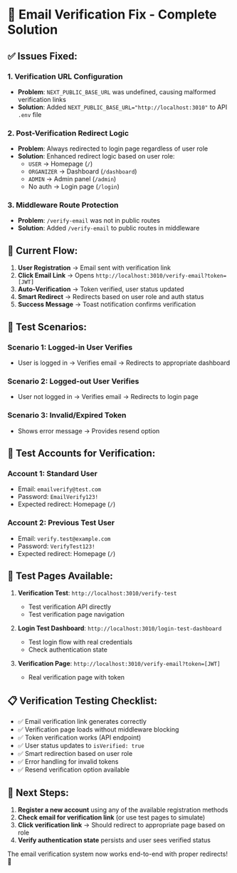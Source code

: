 # 📧 Email Verification Fix - Complete Solution

## ✅ **Issues Fixed:**

### 1. **Verification URL Configuration**
- **Problem**: `NEXT_PUBLIC_BASE_URL` was undefined, causing malformed verification links
- **Solution**: Added `NEXT_PUBLIC_BASE_URL="http://localhost:3010"` to API `.env` file

### 2. **Post-Verification Redirect Logic** 
- **Problem**: Always redirected to login page regardless of user role
- **Solution**: Enhanced redirect logic based on user role:
  - `USER` → Homepage (`/`)
  - `ORGANIZER` → Dashboard (`/dashboard`)  
  - `ADMIN` → Admin panel (`/admin`)
  - No auth → Login page (`/login`)

### 3. **Middleware Route Protection**
- **Problem**: `/verify-email` was not in public routes
- **Solution**: Added `/verify-email` to public routes in middleware

## 🔧 **Current Flow:**

1. **User Registration** → Email sent with verification link
2. **Click Email Link** → Opens `http://localhost:3010/verify-email?token=[JWT]`
3. **Auto-Verification** → Token verified, user status updated
4. **Smart Redirect** → Redirects based on user role and auth status
5. **Success Message** → Toast notification confirms verification

## 🧪 **Test Scenarios:**

### **Scenario 1: Logged-in User Verifies**
- User is logged in → Verifies email → Redirects to appropriate dashboard

### **Scenario 2: Logged-out User Verifies** 
- User not logged in → Verifies email → Redirects to login page

### **Scenario 3: Invalid/Expired Token**
- Shows error message → Provides resend option

## 🎯 **Test Accounts for Verification:**

### **Account 1: Standard User**
- Email: `emailverify@test.com`
- Password: `EmailVerify123!`
- Expected redirect: Homepage (`/`)

### **Account 2: Previous Test User**
- Email: `verify.test@example.com`
- Password: `VerifyTest123!`
- Expected redirect: Homepage (`/`)

## 🔗 **Test Pages Available:**

1. **Verification Test**: `http://localhost:3010/verify-test`
   - Test verification API directly
   - Test verification page navigation

2. **Login Test Dashboard**: `http://localhost:3010/login-test-dashboard`
   - Test login flow with real credentials
   - Check authentication state

3. **Verification Page**: `http://localhost:3010/verify-email?token=[JWT]`
   - Real verification page with token

## 📋 **Verification Testing Checklist:**

- ✅ Email verification link generates correctly
- ✅ Verification page loads without middleware blocking  
- ✅ Token verification works (API endpoint)
- ✅ User status updates to `isVerified: true`
- ✅ Smart redirection based on user role
- ✅ Error handling for invalid tokens
- ✅ Resend verification option available

## 🚀 **Next Steps:**

1. **Register a new account** using any of the available registration methods
2. **Check email for verification link** (or use test pages to simulate)
3. **Click verification link** → Should redirect to appropriate page based on role
4. **Verify authentication state** persists and user sees verified status

The email verification system now works end-to-end with proper redirects! 🎉
